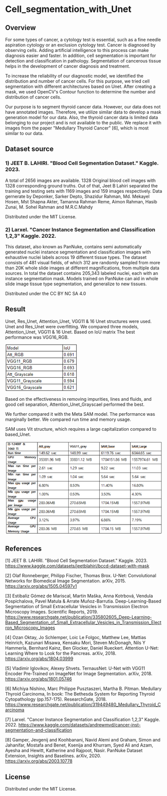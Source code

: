 # Cell_segmentation_with_Unet

## Overview
For some types of cancer, a cytology test is essential, such as a fine needle aspiration cytology or an exclusion cytology test. Cancer is diagnosed by observing cells. Adding artificial intelligence to this process can make diagnosis easier and faster. In addition, cell segmentation is important for detection and classification in pathology. Segmentation of cancerous tissue helps in the development of cancer diagnosis and treatment.

To increase the reliability of our diagnostic model, we identified the distribution and number of cancer cells. For this purpose, we tried cell segmentation with different architectures based on Unet. After creating a mask, we used OpenCV's Contour function to determine the number and distribution of cancer cells.

Our purpose is to segment thyroid cancer data. However, our data does not have annotated images. Therefore, we utilize similar data to develop a mask generation model for our data. Also, the thyroid cancer data is limited data belonging to our project and is not available to the public. We replace it with images from the paper "Medullary Thyroid Cancer" [6], which is most similar to our data.

## Dataset source
### 1) JEET B. LAHIRI. "Blood Cell Segmentation Dataset." Kaggle. 2023.
A total of 2656 images are available. 1328 Original blood cell images with 1328 corresponding ground truths. Out of that, Jeet B Lahiri separated the training and testing sets with 1169 images and 159 images respectively.
Data gernerate by Deponker, Sarker Depto, Shazidur Rahman, Md. Mekayel Hosen, Mst Shapna Akter, Tamanna Rahman Reme, Aimon Rahman, Hasib Zunai, M. Sohel Rahman and M.R.C.Mahdy

Distributed under the MIT License.

### 2) Larxel. "Cancer Instance Segmentation and Classification 1,2,3" Kaggle. 2022.
This dataset, also known as PanNuke, contains semi automatically generated nuclei instance segmentation and classification images with exhaustive nuclei labels across 19 different tissue types. The dataset consists of 481 visual fields, of which 312 are randomly sampled from more than 20K whole slide images at different magnifications, from multiple data sources.
In total the dataset contains 205,343 labeled nuclei, each with an instance segmentation mask. Models trained on PanNuke can aid in whole slide image tissue type segmentation, and generalize to new tissues.

Distributed under the CC BY NC SA 4.0

## Result
Unet, Res_Unet, Attention_Unet, VGG11 & 16 Unet structures were used.
Unet and Res_Unet were overfitting.
We compared three models, Attention_Unet, VGG11 & 16 Unet.
Based on IoU matrix The best performance was VGG16_RGB.

![ex_screenshot](./image/Compare_IoU.png)

Based on the effectiveness in removing impurities, lines and fluids, and good cell separation, Attention_Unet_Grayscael performed the best.

We further compared it with the Meta SAM model. The performance was marginally better. We compared run time and memory usage.
 
SAM uses Vit structure, which requires a large capitalization compared to based_Unet.

![ex_screenshot](./image/Runtim&gpu,cpu.png)

## References
[1] JEET B. LAHIRI. "Blood Cell Segmentation Dataset." Kaggle. 2023. https://www.kaggle.com/datasets/jeetblahiri/bccd-dataset-with-mask


[2] Olaf Ronneberger, Philipp Fischer, Thomas Brox. U-Net: Convolutional Networks for Biomedical Image Segmentation. arXiv, 2015. https://arxiv.org/abs/1505.04597v1


[3] Estibaliz Gómez de Mariscal, Martin Maška, Anna Kotrbová, Vendula Pospichalova, Pavel Matula & Arrate Muñoz-Barrutia. Deep-Learning-Based Segmentation of Small Extracellular Vesicles in Transmission Electron Microscopy Images. Scientific Reports, 2019. https://www.researchgate.net/publication/335802605_Deep-Learning-Based_Segmentation_of_Small_Extracellular_Vesicles_in_Transmission_Electron_Microscopy_Images


[4] Ozan Oktay, Jo Schlemper, Loic Le Folgoc, Matthew Lee, Mattias Heinrich, Kazunari Misawa, Kensaku Mori, Steven McDonagh, Nils Y Hammerla, Bernhard Kainz, Ben Glocker, Daniel Rueckert. Attention U-Net: Learning Where to Look for the Pancreas. arXiv, 2018. https://arxiv.org/abs/1804.03999

[5] Vladimir Iglovikov, Alexey Shvets. TernausNet: U-Net with VGG11 Encoder Pre-Trained on ImageNet for Image Segmentation. arXiv, 2018. https://arxiv.org/abs/1801.05746

[6] Michiya Nishino, Marc Philippe Pusztaszeri, Martha B. Pitman. Medullary Thyroid Carcinoma, In book: The Bethesda System for Reporting Thyroid Cytopathology (pp.157-175). ResearchGate, 2018. 
https://www.researchgate.net/publication/319449480_Medullary_Thyroid_Carcinoma

[7] Larxel. "Cancer Instance Segmentation and Classification 1,2,3" Kaggle. 2022. https://www.kaggle.com/datasets/andrewmvd/cancer-inst-segmentation-and-classification

[8] Gamper, Jevgenij and Koohbanani, Navid Alemi and Graham, Simon and Jahanifar, Mostafa and Benet, Ksenija and Khurram, Syed Ali and Azam, Ayesha and Hewitt, Katherine and Rajpoot, Nasir. PanNuke Dataset Extension, Insights and Baselines. arXiv, 2020.
https://arxiv.org/abs/2003.10778


## License
Distributed under the MIT License.
